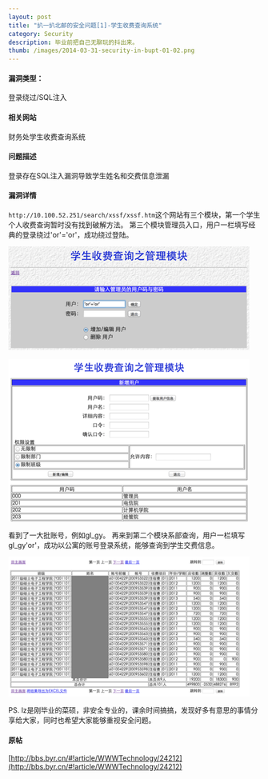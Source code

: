 ```yaml
---
layout: post
title: "扒一扒北邮的安全问题[1]-学生收费查询系统"
category: Security
description: 毕业前把自己无聊玩的抖出来。
thumb: /images/2014-03-31-security-in-bupt-01-02.png
---
```


#### 漏洞类型： 

登录绕过/SQL注入

#### 相关网站

财务处学生收费查询系统

#### 问题描述

登录存在SQL注入漏洞导致学生姓名和交费信息泄漏

#### 漏洞详情

`http://10.100.52.251/search/xssf/xssf.htm`这个网站有三个模块，第一个学生个人收费查询暂时没有找到破解方法。 
第三个模块管理员入口，用户一栏填写经典的登录绕过'or'='or'，成功绕过登陆。 

![2014-03-31-security-in-bupt-01-01.png](/images/2014-03-31-security-in-bupt-01-01.png)

![2014-03-31-security-in-bupt-01-02.png](/images/2014-03-31-security-in-bupt-01-02.png)

看到了一大批账号，例如gl_gy。 
再来到第二个模块系部查询，用户一栏填写gl_gy'or'，成功以公寓的账号登录系统，能够查询到学生交费信息。 

![2014-03-31-security-in-bupt-01-03.png](/images/2014-03-31-security-in-bupt-01-03.png)
  
PS. lz是刚毕业的菜硕，非安全专业的，课余时间搞搞，发现好多有意思的事情分享给大家，同时也希望大家能够重视安全问题。 

#### 原帖

[http://bbs.byr.cn/#!article/WWWTechnology/24212](http://bbs.byr.cn/#!article/WWWTechnology/24212)
